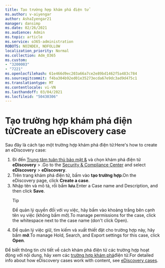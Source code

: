 ```yaml
---
title: Tạo trường hợp khám phá điện tử
ms.author: v-aiyengar
author: AshaIyengar21
manager: dansimp
ms.date: 02/26/2021
ms.audience: Admin
ms.topic: article
ms.service: o365-administration
ROBOTS: NOINDEX, NOFOLLOW
localization_priority: Normal
ms.collection: Adm_O365
ms.custom:
- "3200003"
- "7221"
ms.openlocfilehash: 61e466d9ec203a66a7ce2e89bd1462f5a483c784
ms.sourcegitcommit: f4ba304b92ed01e35273ecda67e9dc3ad9d475c1
ms.translationtype: MT
ms.contentlocale: vi-VN
ms.lasthandoff: 03/04/2021
ms.locfileid: "50430306"
---
```

# <a name="create-an-ediscovery-case"></a><span data-ttu-id="275dc-102">Tạo trường hợp khám phá điện tử</span><span class="sxs-lookup"><span data-stu-id="275dc-102">Create an eDiscovery case</span></span>

<span data-ttu-id="275dc-103">Sau đây là cách tạo một trường hợp khám phá điện tử:</span><span class="sxs-lookup"><span data-stu-id="275dc-103">Here's how to create an eDiscovery case:</span></span>

1. <span data-ttu-id="275dc-104">Đi đến [Trung tâm tuân thủ bảo mật &](https://go.microsoft.com/fwlink/p/?linkid=2077143) và chọn khám phá điện tử **eDiscovery**  >  .</span><span class="sxs-lookup"><span data-stu-id="275dc-104">Go to the [Security & Compliance Center](https://go.microsoft.com/fwlink/p/?linkid=2077143) and select **eDiscovery** > **eDiscovery**.</span></span>
1. <span data-ttu-id="275dc-105">Trên trang khám phá điện tử, bấm vào **tạo trường hợp**.</span><span class="sxs-lookup"><span data-stu-id="275dc-105">On the eDiscovery page, click **Create a case**.</span></span>
1. <span data-ttu-id="275dc-106">Nhập tên và mô tả, rồi bấm **lưu**.</span><span class="sxs-lookup"><span data-stu-id="275dc-106">Enter a Case name and Description, and then click **Save**.</span></span>
    > [!TIP]
    ><span data-ttu-id="275dc-107">Để quản lý quyền đối với vụ việc, hãy bấm vào khoảng trắng bên cạnh tên vụ việc (không bấm mở).</span><span class="sxs-lookup"><span data-stu-id="275dc-107">To manage permissions for the case, click the whitespace next to the case name (don't click Open).</span></span>
1. <span data-ttu-id="275dc-108">Để quản lý việc giữ, tìm kiếm và xuất thiết đặt cho trường hợp này, hãy bấm **mở**.</span><span class="sxs-lookup"><span data-stu-id="275dc-108">To manage Hold, Search, and Export settings for this case, click **Open**.</span></span>

<span data-ttu-id="275dc-109">Để biết thông tin chi tiết về cách khám phá điện tử các trường hợp hoạt động với nội dung, hãy xem các [trường hợp khám phá](https://go.microsoft.com/fwlink/?linkid=2101589)điện tử.</span><span class="sxs-lookup"><span data-stu-id="275dc-109">For detailed info about how eDiscovery cases work with content, see [eDiscovery cases](https://go.microsoft.com/fwlink/?linkid=2101589).</span></span>
